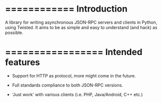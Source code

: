 ============
Introduction
============

A library for writing asynchronous JSON-RPC servers and clients in Python,
using Twisted. It aims to be as simple and easy to understand (and hack)
as possible.

=================
Intended features
=================

* Support for HTTP as protocol, more might come in the future.

* Full standards compliance to both JSON-RPC versions.

* 'Just work' with various clients (i.e. PHP, Java/Android, C++ etc.)

